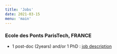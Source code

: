 ```yaml
---
title: 'Jobs'
date: 2021-03-15
menu: 'main'
---
```




### Ecole des Ponts ParisTech, FRANCE

- 1 post-doc (2years) and/or 1 PhD : [job description](https://www.dropbox.com/s/9lwe0n2av5ty7w7/sasip_positions_at_enpc_2021.pdf?dl=0)

